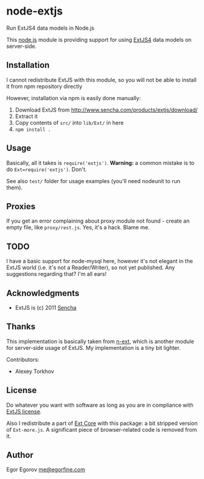 # node-extjs

Run ExtJS4 data models in Node.js 

This [node.js](http://nodejs.org) module is providing support for using [ExtJS4](http://www.sencha.com/products/extjs/) data models on server-side. 

## Installation

I cannot redistribute ExtJS with this module, so you will not be able to install it from npm repository directly 

However, installation via npm is easily done manually: 

1. Download ExtJS from http://www.sencha.com/products/extjs/download/
2. Extract it
3. Copy contents of <code>src/</code> into <code>lib/Ext/</code> in here
4. <code>npm install .</code>

## Usage

Basically, all it takes is <code>require('extjs')</code>. <b>Warning:</b> a common mistake is to do <code>Ext=require('extjs')</code>. Don't. 

See also <code>test/</code> folder for usage examples (you'll need nodeunit to run them).

## Proxies

If you get an error complaining about proxy module not found - create an empty file, like <code>proxy/rest.js</code>. Yes, it's a hack. Blame me. 

## TODO

I have a basic support for node-mysql here, however it's not elegant in the ExtJS world (i.e. it's not a Reader/Writer), so not yet published. Any suggestions regarding that? I'm all ears!

## Acknowledgments

* ExtJS is (c) 2011 [Sencha](http://sencha.com/)

## Thanks

This implementation is basically taken from [n-ext](https://github.com/xcambar/n-ext), which is another module for server-side usage of ExtJS. My implementation is a tiny bit lighter. 

Contributors: 

* Alexey Torkhov

## License

Do whatever you want with software as long as you are in compliance with [ExtJS license](http://www.sencha.com/products/extjs/license/). 

Also I redistribute a part of [Ext Core](http://www.sencha.com/products/extcore/) with this package: a bit stripped version of <code>Ext-more.js</code>. A significant piece of browser-related code is removed from it. 

## Author

Egor Egorov <me@egorfine.com>


